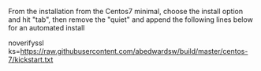 From the installation from the Centos7 minimal, choose the install option and hit "tab", then remove the "quiet" and append the following lines below for an automated install

  noverifyssl ks=https://raw.githubusercontent.com/abedwardsw/build/master/centos-7/kickstart.txt
